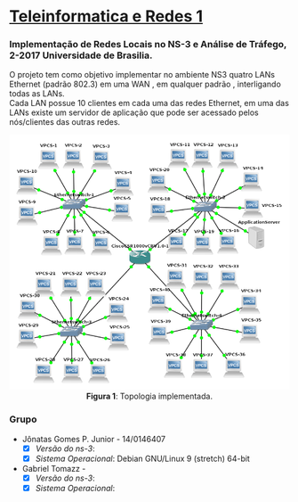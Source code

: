 # [Teleinformatica e Redes 1](https://github.com/jonataasgoomes/Projeto-Teleinformatica-e-Redes-1)
### Implementação de Redes Locais no NS-3 e Análise de Tráfego, 2-2017 Universidade de Brasilia.
O projeto tem como objetivo implementar no ambiente NS3 quatro LANs Ethernet (padrão 802.3) em uma WAN , em qualquer padrão , interligando todas as LANs.<br>
Cada LAN possue 10 clientes em cada uma das redes Ethernet, em uma das LANs existe um servidor de aplicação que pode ser acessado pelos nós/clientes das outras redes.

<p align="center">
  <img src="Topologia_estrela_tr1.png">
  <br>
  <t><b>Figura 1</b>: Topologia implementada.</t>
  <br>
</p>

### Grupo
* Jônatas Gomes P. Junior  - 14/0146407
  - [X] _Versão do ns-3_:
  - [X] _Sistema Operacional_: Debian GNU/Linux 9 (stretch) 64-bit
* Gabriel Tomazz - 
  - [X] _Versão do ns-3_: 
  - [X] _Sistema Operacional_:
